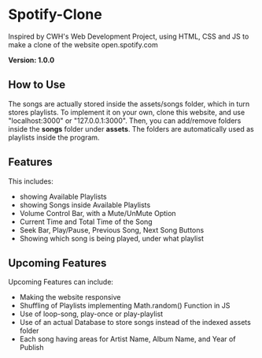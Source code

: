 # Spotify-Clone
Inspired by CWH's Web Development Project, using HTML, CSS and JS to make a clone of the website open.spotify.com

**Version: 1.0.0**

## How to Use ##
The songs are actually stored inside the assets/songs folder, which in turn stores playlists. To implement it on your own, clone this website, and use "localhost:3000" or "127.0.0.1:3000".
Then, you can add/remove folders inside the **songs** folder under **assets**. The folders are automatically used as playlists inside the program.

## Features ##
This includes: 
  * showing Available Playlists
  * showing Songs inside Available Playlists
  * Volume Control Bar, with a Mute/UnMute Option
  * Current Time and Total Time of the Song
  * Seek Bar, Play/Pause, Previous Song, Next Song Buttons
  * Showing which song is being played, under what playlist

## Upcoming Features ##
Upcoming Features can include:
  * Making the website responsive
  * Shuffling of Playlists implementing Math.random() Function in JS
  * Use of loop-song, play-once or play-playlist
  * Use of an actual Database to store songs instead of the indexed assets folder
  * Each song having areas for Artist Name, Album Name, and Year of Publish

